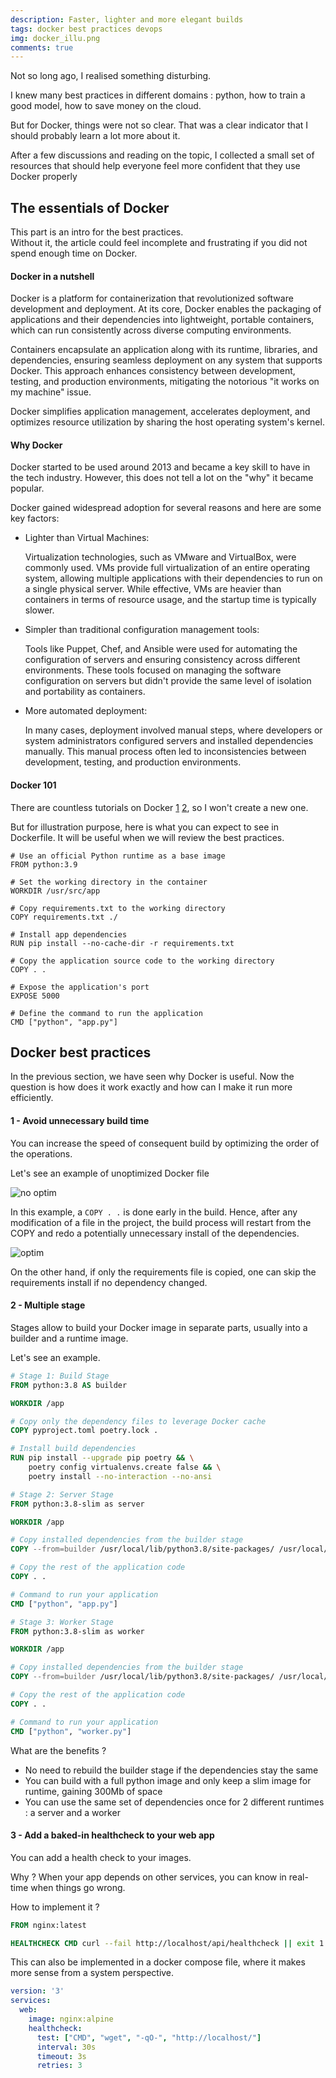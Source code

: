 ```yaml
---
description: Faster, lighter and more elegant builds
tags: docker best practices devops
img: docker_illu.png
comments: true
---
```


Not so long ago, I realised something disturbing. 

I knew many best practices in different domains : python, how to train a good model, how to save money on the cloud.

But for Docker, things were not so clear. That was a clear indicator that I should probably learn a lot more about it.

After a few discussions and reading on the topic, I collected a small set of resources that should help everyone feel more confident that they use Docker properly


## The essentials of Docker

This part is an intro for the best practices.  
Without it, the article could feel incomplete and frustrating if you did not spend enough time on Docker.

#### Docker in a nutshell

Docker is a platform for containerization that revolutionized software development and deployment. 
At its core, Docker enables the packaging of applications and their dependencies into lightweight, portable containers, which can run consistently across diverse computing environments. 

Containers encapsulate an application along with its runtime, libraries, and dependencies, ensuring seamless deployment on any system that supports Docker. 
This approach enhances consistency between development, testing, and production environments, mitigating the notorious "it works on my machine" issue. 

Docker simplifies application management, accelerates deployment, and optimizes resource utilization by sharing the host operating system's kernel. 

#### Why Docker

Docker started to be used around 2013 and became a key skill to have in the tech industry.
However, this does not tell a lot on the "why" it became popular.

Docker gained widespread adoption for several reasons and here are some key factors:

- Lighter than Virtual Machines:

    Virtualization technologies, such as VMware and VirtualBox, were commonly used. 
    VMs provide full virtualization of an entire operating system, allowing multiple applications with their dependencies to run on a single physical server. 
    While effective, VMs are heavier than containers in terms of resource usage, and the startup time is typically slower.

- Simpler than traditional configuration management tools:

    Tools like Puppet, Chef, and Ansible were used for automating the configuration of servers and ensuring consistency across different environments. 
    These tools focused on managing the software configuration on servers but didn't provide the same level of isolation and portability as containers.

- More automated deployment:

    In many cases, deployment involved manual steps, where developers or system administrators configured servers and 
    installed dependencies manually. This manual process often led to inconsistencies between development, testing, and production environments.

#### Docker 101

There are countless tutorials on Docker [1](https://training.play-with-docker.com/) [2](https://www.geeksforgeeks.org/docker-tutorial/), so I won't create a new one.

But for illustration purpose, here is what you can expect to see in Dockerfile. It will be useful when we will review the best practices.

```docker
# Use an official Python runtime as a base image
FROM python:3.9

# Set the working directory in the container
WORKDIR /usr/src/app

# Copy requirements.txt to the working directory
COPY requirements.txt ./

# Install app dependencies
RUN pip install --no-cache-dir -r requirements.txt

# Copy the application source code to the working directory
COPY . .

# Expose the application's port
EXPOSE 5000

# Define the command to run the application
CMD ["python", "app.py"]
```

## Docker best practices

In the previous section, we have seen why Docker is useful. 
Now the question is how does it work exactly and how can I make it run more efficiently.


#### 1 - Avoid unnecessary build time

You can increase the speed of consequent build by optimizing the order of the operations.

Let's see an example of unoptimized Docker file

![no optim]({{site.baseurl}}/assets/img/no_optim_docker_copy.png)

In this example, a `COPY . .` is done early in the build. 
Hence, after any modification of a file in the project, 
the build process will restart from the COPY and redo a potentially unnecessary install of the dependencies. 

![optim]({{site.baseurl}}/assets/img/good_optim_docker_copy.png)

On the other hand, if only the requirements file is copied, one can skip the requirements install if no dependency changed.


#### 2 - Multiple stage

Stages allow to build your Docker image in separate parts, usually into a builder and a runtime image.

Let's see an example.

```dockerfile
# Stage 1: Build Stage
FROM python:3.8 AS builder

WORKDIR /app

# Copy only the dependency files to leverage Docker cache
COPY pyproject.toml poetry.lock .

# Install build dependencies
RUN pip install --upgrade pip poetry && \
    poetry config virtualenvs.create false && \
    poetry install --no-interaction --no-ansi

# Stage 2: Server Stage
FROM python:3.8-slim as server

WORKDIR /app

# Copy installed dependencies from the builder stage
COPY --from=builder /usr/local/lib/python3.8/site-packages/ /usr/local/lib/python3.8/site-packages/

# Copy the rest of the application code
COPY . .

# Command to run your application
CMD ["python", "app.py"]

# Stage 3: Worker Stage
FROM python:3.8-slim as worker

WORKDIR /app

# Copy installed dependencies from the builder stage
COPY --from=builder /usr/local/lib/python3.8/site-packages/ /usr/local/lib/python3.8/site-packages/

# Copy the rest of the application code
COPY . .

# Command to run your application
CMD ["python", "worker.py"]
```

What are the benefits ? 
- No need to rebuild the builder stage if the dependencies stay the same
- You can build with a full python image and only keep a slim image for runtime, gaining 300Mb of space
- You can use the same set of dependencies once for 2 different runtimes : a server and a worker


#### 3 - Add a baked-in healthcheck to your web app

You can add a health check to your images.

Why ? When your app depends on other services, you can know in real-time when things go wrong.

How to implement it ?

```dockerfile
FROM nginx:latest

HEALTHCHECK CMD curl --fail http://localhost/api/healthcheck || exit 1
```

This can also be implemented in a docker compose file, where it makes more sense from a system perspective.

```yaml
version: '3'
services:
  web:
    image: nginx:alpine
    healthcheck:
      test: ["CMD", "wget", "-qO-", "http://localhost/"]
      interval: 30s
      timeout: 3s
      retries: 3
```


